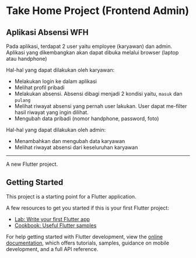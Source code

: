 # Take Home Project (Frontend Admin)
## Aplikasi Absensi WFH

Pada aplikasi, terdapat 2 user yaitu employee (karyawan) dan admin. 
Aplikasi yang dikembangkan akan dapat dibuka melalui browser (laptop atau handphone)

Hal-hal yang dapat dilakukan oleh karyawan:
* Melakukan login ke dalam aplikasi
* Melihat profil pribadi
* Melakukan absensi. Absensi dibagi menjadi 2 kondisi yaitu, `masuk` dan `pulang`
* Melihat riwayat absensi yang pernah user lakukan. User dapat me-filter hasil riwayat yang ingin dilihat.
* Mengubah data pribadi (nomor handphone, password, foto)

Hal-hal yang dapat dilakukan oleh admin:
* Menambahkan dan mengubah data karyawan
* Melihat riwayat absensi dari keseluruhan karyawan

----
A new Flutter project.

## Getting Started

This project is a starting point for a Flutter application.

A few resources to get you started if this is your first Flutter project:

- [Lab: Write your first Flutter app](https://docs.flutter.dev/get-started/codelab)
- [Cookbook: Useful Flutter samples](https://docs.flutter.dev/cookbook)

For help getting started with Flutter development, view the
[online documentation](https://docs.flutter.dev/), which offers tutorials,
samples, guidance on mobile development, and a full API reference.

